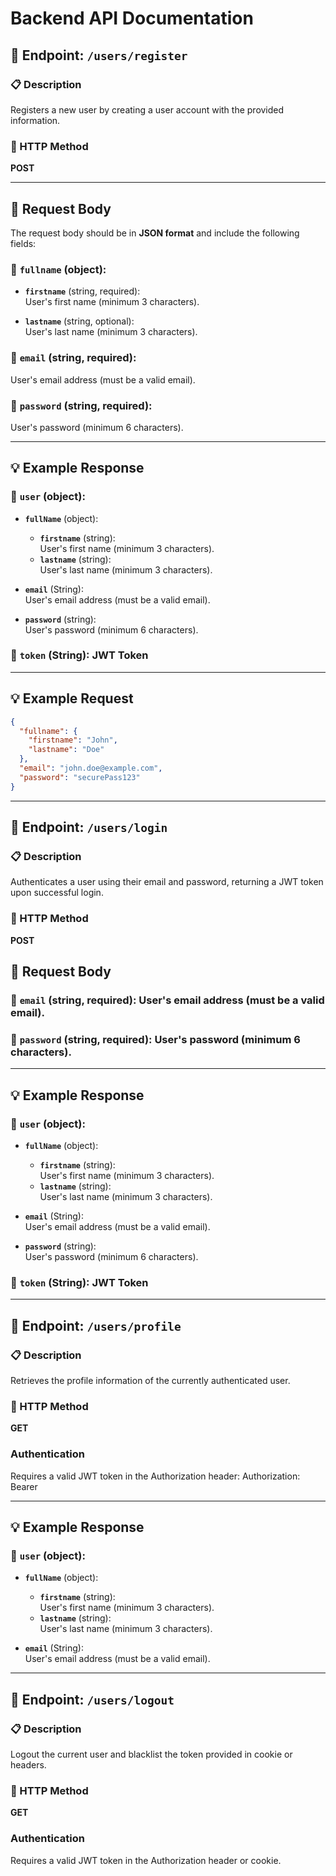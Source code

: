 # Backend API Documentation

## 📌 Endpoint: `/users/register`

### 📋 Description
Registers a new user by creating a user account with the provided information.

### 🧾 HTTP Method
**POST**


---

## 📝 Request Body

The request body should be in **JSON format** and include the following fields:

### 🔹 `fullname` (object):
- **`firstname`** (string, required):  
  User's first name (minimum 3 characters).
  
- **`lastname`** (string, optional):  
  User's last name (minimum 3 characters).

### 🔹 `email` (string, required):  
User's email address (must be a valid email).

### 🔹 `password` (string, required):  
User's password (minimum 6 characters).

---

## 💡 Example Response

### 🔹 `user` (object):
- **`fullName`** (object):
  - **`firstname`** (string):  
  User's first name (minimum 3 characters).
  - **`lastname`** (string):  
  User's last name (minimum 3 characters).

- **`email`** (String):  
User's email address (must be a valid email).

- **`password`** (string):  
User's password (minimum 6 characters).

### 🔹 `token` (String): JWT Token

---


## 💡 Example Request

```json
{
  "fullname": {
    "firstname": "John",
    "lastname": "Doe"
  },
  "email": "john.doe@example.com",
  "password": "securePass123"
}
```


---
## 📌 Endpoint: `/users/login`

### 📋 Description
Authenticates a user using their email and password, returning a JWT token upon successful login.

### 🧾 HTTP Method
**POST**

## 📝 Request Body

### 🔹 `email` (string, required): User's email address (must be a valid email).
### 🔹 `password` (string, required): User's password (minimum 6 characters).

---

## 💡 Example Response

### 🔹 `user` (object):
- **`fullName`** (object):
  - **`firstname`** (string):  
  User's first name (minimum 3 characters).
  - **`lastname`** (string):  
  User's last name (minimum 3 characters).

- **`email`** (String):  
User's email address (must be a valid email).

- **`password`** (string):  
User's password (minimum 6 characters).

### 🔹 `token` (String): JWT Token

---
## 📌 Endpoint: `/users/profile`

### 📋 Description
Retrieves the profile information of the currently authenticated user.

### 🧾 HTTP Method
**GET**

### Authentication

Requires a valid JWT token in the Authorization header: Authorization: Bearer <token>

---

## 💡 Example Response

### 🔹 `user` (object):
- **`fullName`** (object):
  - **`firstname`** (string):  
  User's first name (minimum 3 characters).
  - **`lastname`** (string):  
  User's last name (minimum 3 characters).

- **`email`** (String):  
User's email address (must be a valid email).


---
## 📌 Endpoint: `/users/logout`

### 📋 Description
Logout the current user and blacklist the token provided in cookie or headers.

### 🧾 HTTP Method
**GET**

### Authentication

Requires a valid JWT token in the Authorization header or cookie.



